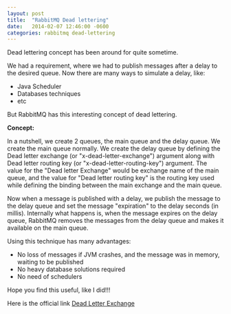 ```yaml
---
layout: post
title:  "RabbitMQ Dead lettering"
date:   2014-02-07 12:46:00 -0600
categories: rabbitmq dead-lettering
---
```


Dead lettering concept has been around for quite sometime.

We had a requirement, where we had to publish messages after a delay to the desired queue.
Now there are many ways to simulate a delay, like:

- Java Scheduler
- Databases techniques
- etc

But RabbitMQ has this interesting concept of dead lettering.

**Concept:**

In a nutshell, we create 2 queues, the main queue and the delay queue.
We create the main queue normally.
We create the delay queue by defining the Dead letter exchange (or "x-dead-letter-exchange") argument along with Dead letter routing key (or "x-dead-letter-routing-key") argument. The value for the "Dead letter Exchange" would be exchange name of the main queue, and the value for "Dead letter routing key" is the routing key used while defining the binding between the main exchange and the main queue.

Now when a message is published with a delay, we publish the message to the delay queue and set the message "expiration" to the delay seconds (in millis).
Internally what happens is, when the message expires on the delay queue, RabbitMQ removes the messages from the delay queue and makes it available on the main queue.

Using this technique has many advantages:

- No loss of messages if JVM crashes, and the message was in memory, waiting to be published
- No heavy database solutions required
- No need of schedulers

Hope you find this useful, like I did!!!

Here is the official link [Dead Letter Exchange](http://www.rabbitmq.com/dlx.html)
